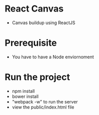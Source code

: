 # React Canvas
- Canvas buildup using ReactJS

# Prerequisite
- You have to have a Node enviornoment

# Run the project
- npm install
- bower install
- "webpack -w" to run the server
- view the public/index.html file 

